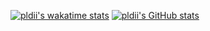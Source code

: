 [![pldii's wakatime stats](https://github-readme-stats.vercel.app/api/wakatime?username=pldii&show_icons=true&theme=dark)](https://github.com/anuraghazra/github-readme-stats)
[![pldii's GitHub stats](https://github-readme-stats.vercel.app/api?username=pldii&show_icons=true&theme=dark)](https://github.com/anuraghazra/github-readme-stats)
